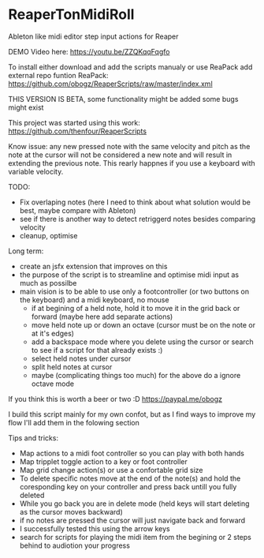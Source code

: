 # ReaperTonMidiRoll
Ableton like midi editor step input actions for Reaper

DEMO Video here: 
https://youtu.be/ZZQKqqFqgfo

To install either download and add the scripts manualy or use ReaPack add external repo funtion 
ReaPack: https://github.com/obogz/ReaperScripts/raw/master/index.xml

THIS VERSION IS BETA, some functionality might be added some bugs might exist

This project was started using this work: https://github.com/thenfour/ReaperScripts

Know issue: any new pressed note with the same velocity and pitch as the note at the cursor will not be considered a new note and will result in extending the previous note. This rearly happnes if you use a keyboard with variable velocity.

TODO: 
- Fix overlaping notes (here I need to think about what solution would be best, maybe compare with Ableton)
- see if there is another way to detect retriggerd notes besides comparing velocity
- cleanup, optimise

Long term:
- create an jsfx extension that improves on this
- the purpose of the script is to streamline and optimise midi input as much as possilbe 
- main vision is to be able to use only a footcontroller (or two buttons on the keyboard) and a midi keyboard, no mouse
  + if at begining of a held note, hold it to move it in the grid back or forward (maybe here add separate actions) 
  + move held note up or down an octave (cursor must be on the note or at it's edges)
  + add a backspace mode where you delete using the cursor or search to see if a script for that already exists :)
  + select held notes under cursor
  + split held notes at cursor
  + maybe (complicating things too much) for the above do a ignore octave mode

If you think this is worth a beer or two :D
https://paypal.me/obogz

I build this script mainly for my own confot, but as I find ways to improve my flow I'll add them in the folowing section

Tips and tricks:
- Map actions to a midi foot controller so you can play with both hands
- Map tripplet toggle action to a key or foot controller
- Map grid change action(s) or use a confortable grid size
- To delete specific notes move at the end of the note(s) and hold the coresponding key on your controller and press back untill you fully deleted
- While you go back you are in delete mode (held keys will start deleting as the cursor moves backward)
- if no notes are pressed the cursor will just navigate back and forward
- I successfully tested this using the arrow keys
- search for scripts for playing the midi item from the begining or 2 steps behind to audiotion your progress

